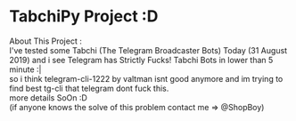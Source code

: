 # TabchiPy Project :D<br/>
About This Project :<br/>
I've tested some Tabchi (The Telegram Broadcaster Bots) Today (31 August 2019) and i see Telegram has Strictly Fucks! Tabchi Bots in lower than 5 minute :| <br/>
so i think telegram-cli-1222 by valtman isnt good anymore and im trying to find best tg-cli that telegram dont fuck this.<br/>
more details SoOn :D<br/>
(if anyone knows the solve of this problem contact me => @ShopBoy)
